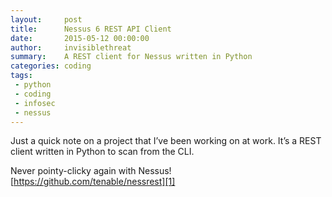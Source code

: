 ```yaml
---
layout:     post
title:      Nessus 6 REST API Client
date:       2015-05-12 00:00:00
author:     invisiblethreat
summary:    A REST client for Nessus written in Python
categories: coding
tags:
 - python
 - coding
 - infosec
 - nessus
---
```

Just a quick note on a project that I’ve been working on at work. It’s a REST
client written in Python to scan from the CLI.

Never pointy-clicky again with Nessus! [https://github.com/tenable/nessrest][1]

[1]: https://github.com/tenable/nessrest
